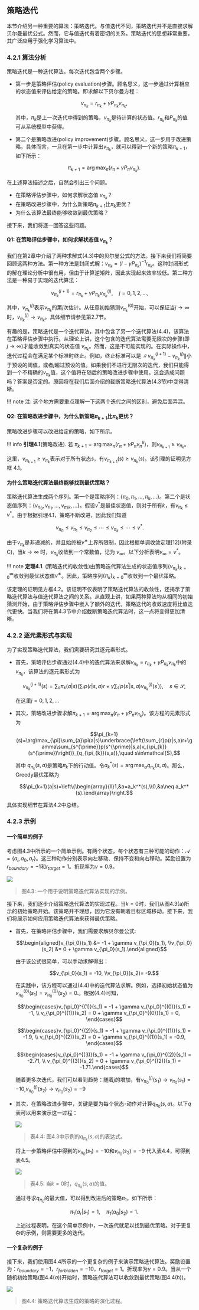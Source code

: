 ## 策略迭代

本节介绍另一种重要的算法：策略迭代。与值迭代不同，策略迭代并不是直接求解贝尔曼最优公式。然而，它与值迭代有着密切的关系。策略迭代的思想非常重要，其广泛应用于强化学习算法中。

### 4.2.1 算法分析

策略迭代是一种迭代算法。每次迭代包含两个步骤。

- 第一步是策略评估(policy evaluation)步骤。顾名思义，这一步通过计算相应的状态值来评估给定的策略。即求解以下贝尔曼方程：

    $$v_{\pi_k}=r_{\pi_k}+\gamma P_{\pi_k}v_{\pi_k},\tag{4.3}$$
    
    其中，$\pi_k$是上一次迭代中得到的策略，$v_{\pi_k}$是待计算的状态值。$r_{\pi_k}$和$P_{\pi_k}$的值可从系统模型中获得。

- 第二个是策略改进(policy improvement)步骤。顾名思义，这一步用于改进策略。具体而言，一旦在第一步中计算出$v_{\pi_k}$，就可以得到一个新的策略$\pi_{k+1}$，如下所示：

    $$\pi_{k+1}=\arg\max_\pi(r_\pi+\gamma P_\pi v_{\pi_k}).$$

在上述算法描述之后，自然会引出三个问题。

- 在策略评估步骤中，如何求解状态值 $v_{\pi_k}$？ 
- 在策略改进步骤中，为什么新策略$π_{k+1}$比$\pi_k$更优？ 
-  为什么该算法最终能够收敛到最优策略？
  
接下来，我们将逐一回答这些问题。

#### Q1: 在策略评估步骤中，如何求解状态值 $v_{\pi_k}$？ 

我们在第$2$章中介绍了两种求解式$(4.3)$中的贝尔曼公式的方法。接下来我们将简要回顾这两种方法。第一种方法是封闭式解：$v_{\pi_k}=(I-\gamma P_{\pi_k})^{-1}r_{\pi_k}$。这种封闭形式的解在理论分析中很有用，但由于计算逆矩阵，因此实现起来效率较低。第二种方法是一种易于实现的迭代算法：

$$v_{\pi_k}^{(j+1)}=r_{\pi_k}+\gamma P_{\pi_k}v_{\pi_k}^{(j)},\quad j=0,1,2,...,\tag{4.4}$$

其中，$v^{(j)}_{π_k}$表示$v_{\pi_k}$的第$j$次估计。从任意初始猜测$v^{(0)}_{\pi_k}$开始，可以保证当$j \rightarrow \infty$时，$v^{(j)}_{\pi_k}\rightarrow v_{\pi_k}$。具体细节请参见第$2.7$节。

有趣的是，策略迭代是一个迭代算法，其中包含了另一个迭代算法$(4.4)$，该算法在策略评估步骤中执行。从理论上讲，这个包含的迭代算法需要无限次的步骤(即 $j \to \infty$)才能收敛到真实的状态值 $v_{\pi_k}$。然而，这是不可能实现的。在实际操作中，迭代过程会在满足某个标准时终止。例如，终止标准可以是 $\| v_{\pi_k}^{(j+1)} - v_{\pi_k}^{(j)}\|$小于预设的阈值，或者$j$超过预设的值。如果我们不进行无限次的迭代，我们只能得到一个不精确的$v_{\pi_k}$值，这个值将在随后的策略改进步骤中使用。这会造成问题吗？答案是否定的。原因将在我们后面介绍的截断策略迭代算法($4.3$节)中变得清晰。

!!! note 
    注: 这个地方需要重点理解一下这两个迭代之间的区别，避免后面弄混。

#### Q2: 在策略改进步骤中，为什么新策略$π_{k+1}$比$\pi_k$更优？ 

策略改进步骤可以改进给定的策略，如下所示。

!!! info
    **引理4.1**(策略改进). 若 $\pi_{k+1} = \arg\max_\pi(r_\pi + \gamma P_\pi v_\pi^k)$，则$v_{\pi_{k+1}} \geq v_{\pi_k}$。

这里，$v_{\pi_{k+1}} 
\geq v_{\pi_k}$表示对于所有状态$s$，有$v_{\pi_{k+1}}(s) ≥ v_{\pi_k}(s)$。该引理的证明见方框 4.1。

#### 为什么策略迭代算法最终能够找到最优策略？

策略迭代算法生成两个序列。第一个是策略序列：$\{\pi_0,\pi_1,...,\pi_k, ...\}$。第二个是状态值序列：$\{v_{\pi_0}, v_{\pi_1},...,v_{\pi)k},...\}$。假设$v^*$是最佳状态值，则对于所有$k$，有$v_{\pi_k}\leq v^*$。由于根据引理4.1，策略不断改进，因此我们知道

$$v_{\pi_0}\leq v_{\pi_1}\leq v_{\pi_2}\leq\cdots\leq v_{\pi_k}\leq\cdots\leq v^*.$$

由于$v_{\pi_k}$是非递减的，并且始终被$v^∗$上界所限制，因此根据单调收敛定理[12](附录 C)，当$k\rightarrow\infty$ 时，$v_{\pi_k}$收敛到一个常数值，记为 $v_\infty$。以下分析表明$v_\infty=v^*$。

!!! note
    **定理4.1**. (策略迭代的收敛性)由策略迭代算法生成的状态值序列$\{v_{\pi_k}\}_{k=0}^{\infty}$收敛到最优状态值$v^∗$。因此，策略序列$\{\pi_k\}^\infty_{k=0}$收敛到一个最优策略。

该定理的证明见方框$4.2$。该证明不仅表明了策略迭代算法的收敛性，还揭示了策略迭代算法与值迭代算法之间的关系。从直观上讲，如果两种算法均从相同的初始猜测开始，由于策略评估步骤中嵌入了额外的迭代，策略迭代的收敛速度将比值迭代更快。当我们将在第$4.3$节中介绍截断策略迭代算法时，这一点将变得更加清晰。

### 4.2.2 逐元素形式与实现

为了实现策略迭代算法，我们需要研究其逐元素形式。

- 首先，策略评估步骤通过(4.4)中的迭代算法来求解$v_{\pi_k} = r_{\pi_k} + \gamma P_{\pi_k}v_{\pi_k}$中的$v_{\pi_k}$，该算法的逐元素形式为

    $$v_{\pi_{k}}^{(j+1)}(s)=\sum_{a}\pi_{k}(a|s)\left(\sum_{r}p(r|s,a)r+\gamma\sum_{s^{\prime}}p(s^{\prime}|s,a)v_{\pi_{k}}^{(j)}(s^{\prime})\right),\quad s\in\mathcal{S},$$

    在这里$j=0,1,2,...$

- 其次，策略改进步骤求解$\pi_{k+1} = \arg \max_\pi(r_\pi + \gamma P_\pi v_{\pi_k})$。该方程的元素形式为

    $$\pi_{k+1}(s)=\arg\max_{\pi}\sum_{a}\pi(a|s)\underbrace{\left(\sum_{r}p(r|s,a)r+\gamma\sum_{s^{\prime}}p(s^{\prime}|s,a)v_{\pi_{k}}(s^{\prime})\right)}_{q_{\pi_{k}}(s,a)},\quad s\in\mathcal{S},$$

    其中 $q_{\pi_k}(s,a)$是策略$\pi_k$下的行动值。令$a^*_k(s) =\arg\max_a q_{\pi_k}(s,a)$。那么，Greedy最优策略为

    $$\pi_{k+1}(a|s)=\left\{\begin{array}{ll}1,&a=a_k^*(s),\\0,&a\neq a_k^*(s).\end{array}\right.$$

具体实现细节在算法$4.2$中总结。

### 4.2.3 示例

#### 一个简单的例子

考虑图$4.3$中所示的一个简单示例。有两个状态，每个状态有三种可能的动作：$\mathcal{A} = \{a_l, a_0, a_r\}$。这三种动作分别表示向左移动、保持不变和向右移动。奖励设置为$r_{boundary} = −1$和$r_{target} = 1$。折现率为$\gamma = 0.9$。

 ![](../img/04/5.png)
 >图4.3: 一个用于说明策略迭代算法实现的示例。

接下来，我们逐步介绍策略迭代算法的实现过程。当$k = 0$时，我们从图4.3(a)所示的初始策略开始。该策略并不理想，因为它没有朝着目标区域移动。接下来，我们将展示如何应用策略迭代算法来获得最优策略。

- 首先，在策略评估步骤中，我们需要求解贝尔曼公式:

    $$\begin{aligned}v_{\pi_0}(s_1) &= -1 + \gamma v_{\pi_0}(s_1), \\v_{\pi_0}(s_2) &= 0 + \gamma v_{\pi_0}(s_1).\end{aligned}$$

    由于该公式很简单，可以手动求解得出：

    $$v_{\pi_0}(s_1) = -10, \\v_{\pi_0}(s_2)= -9.$$

    在实践中，该方程可以通过$(4.4)$中的迭代算法求解。例如，选择初始状态值为$v_{\pi_0}^{(0)}(s_1) = v_{\pi_0}^{(0)}(s_2) = 0.$。根据(4.4)可知，

    $$\begin{cases}v_{\pi_0}^{(1)}(s_1) = -1 + \gamma v_{\pi_0}^{(0)}(s_1) = -1, \\
    v_{\pi_0}^{(1)}(s_2) = 0 + \gamma v_{\pi_0}^{(0)}(s_1) = 0, \end{cases}$$

    $$\begin{cases}v_{\pi_0}^{(2)}(s_1) = -1 + \gamma v_{\pi_0}^{(1)}(s_1) = -1.9, \\
    v_{\pi_0}^{(2)}(s_2) = 0 + \gamma v_{\pi_0}^{(1)}(s_1) = -0.9, \end{cases}$$

    $$\begin{cases}v_{\pi_0}^{(3)}(s_1) = -1 + \gamma v_{\pi_0}^{(2)}(s_1) = -2.71, \\
    v_{\pi_0}^{(3)}(s_2) = 0 + \gamma v_{\pi_0}^{(2)}(s_1) = -1.71.\end{cases}$$

    随着更多次迭代，我们可以看到趋势：随着$j$的增加，有$v_{\pi_{0}}^{(j)}(s_{1})\to v_{\pi_{0}}(s_{1})=-10$,$v_{\pi_{0}}^{(j)}(s_{2})\to v_{\pi_{0}}(s_{2})=-9$

- 其次，在策略改进步骤中，关键是要为每个状态-动作对计算$q_{\pi_0}(s,a)$。以下$q$表可以用来演示这一过程：
    
     ![](../img/04/6.png)
     > 表$4.4$: 图$4.3$中示例的$q_{\pi_k}(s,a)$的表达式。

    将上一步策略评估中得到的$v_{\pi_0}(s_1) = −10$和$v_{\pi_0}(s_2) = −9$ 代入表$4.4$，可得到表$4.5$。

     ![](../img/04/7.png)
     > 表$4.5$: 当$k=0$时，$q_{\pi_k}(s,a)$的值。

    通过寻求$q_{\pi_0}$的最大值，可以得到改进后的策略$\pi_1$，如下所示：
    
    $$\pi_1(a_r|s_1)=1,\quad\pi_1(a_0|s_2)=1.$$

    上述过程表明，在这个简单示例中，一次迭代就足以找到最优策略。对于更复杂的示例，则需要更多的迭代。

#### 一个复杂的例子

接下来，我们使用图$4.4$所示的一个更复杂的例子来演示策略迭代算法。奖励设置为：$r_{boundary} = −1，r_{forbidden} = −10，r_{target} = 1$。折现率为$\gamma = 0.9$。当从一个随机初始策略(图$4.4(a)$)开始时，策略迭代算法可以收敛到最优策略(图$4.4(h)$)。

 ![](../img/04/8.png)
 > 图$4.4$: 策略迭代算法生成的策略的演化过程。